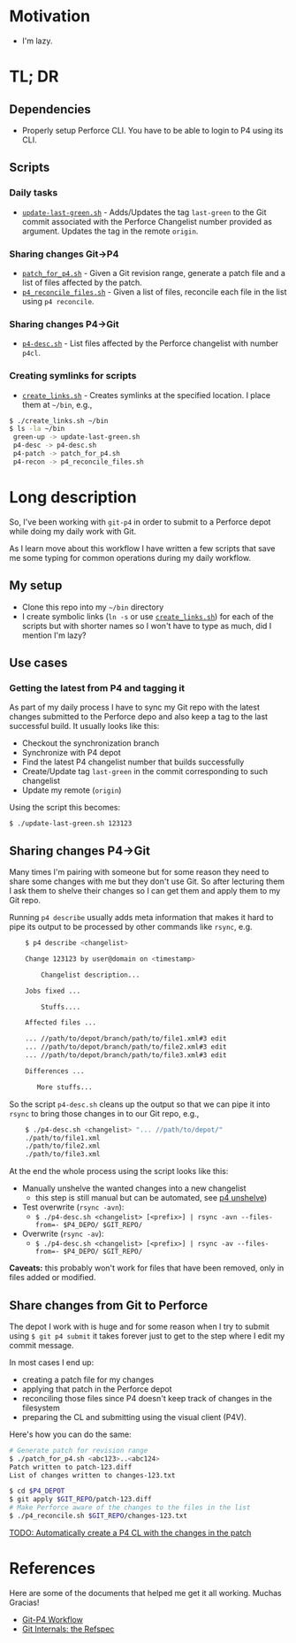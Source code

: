 # Motivation

* I'm lazy.

# TL; DR

## Dependencies

* Properly setup Perforce CLI. You have to be able to login to P4 using its CLI.

## Scripts

### Daily tasks

* [`update-last-green.sh`](update-last-green.sh) - Adds/Updates the tag `last-green` to the Git commit associated with the Perforce Changelist number provided as argument. Updates the tag in the remote `origin`.

### Sharing changes Git->P4

* [`patch_for_p4.sh`](patch_for_p4.sh) - Given a Git revision range, generate a
	patch file and a list of files affected by the patch.
* [`p4_reconcile_files.sh`](p4_reconcile_files.sh) - Given a list of files, reconcile each
file in the list using `p4 reconcile`.

### Sharing changes P4->Git

* [`p4-desc.sh`](p4-desc.sh) - List files affected by the Perforce changelist with  number `p4cl`.

### Creating symlinks for scripts

* [`create_links.sh`](create-links.sh) - Creates symlinks at the specified location. I place them at `~/bin`, e.g., 

```bash
$ ./create_links.sh ~/bin
$ ls -la ~/bin
 green-up -> update-last-green.sh
 p4-desc -> p4-desc.sh
 p4-patch -> patch_for_p4.sh
 p4-recon -> p4_reconcile_files.sh
```

# Long description

So, I've been working with `git-p4` in order to submit to a Perforce depot while doing my daily work with Git.

As I learn move about this workflow I have written a few scripts that save me some typing for common operations during my daily workflow.

## My setup

* Clone this repo into my `~/bin` directory
* I create symbolic links (`ln -s` or use [`create_links.sh`](create_links.sh)) for each of the scripts but with shorter names so I won't have to type as much, did I mention I'm lazy?

## Use cases

### Getting the latest from P4 and tagging it

As part of my daily process I have to sync my Git repo with the latest changes submitted to the
Perforce depo and also keep a tag to the last successful build. It usually looks like this:

* Checkout the synchronization branch
* Synchronize with P4 depot
* Find the latest P4 changelist number that builds successfully
* Create/Update tag `last-green` in the commit corresponding to such changelist
* Update my remote (`origin`)

Using the script this becomes:

`$ ./update-last-green.sh 123123`

## Sharing changes P4->Git

Many times I'm pairing with someone but for some reason they need to share some changes with me but they don't use Git.
So after lecturing them I ask them to shelve their changes so I can get them and apply them to my Git repo.

Running `p4 describe` usually adds meta information that makes it hard to pipe its output to be processed by other commands like `rsync`, e.g.

```bash
	$ p4 describe <changelist>

	Change 123123 by user@domain on <timestamp>

		Changelist description...

	Jobs fixed ...

		Stuffs....

	Affected files ...

	... //path/to/depot/branch/path/to/file1.xml#3 edit
	... //path/to/depot/branch/path/to/file2.xml#3 edit
	... //path/to/depot/branch/path/to/file3.xml#3 edit

	Differences ...

       More stuffs...

```

So the script `p4-desc.sh` cleans up the output so that we can pipe it into `rsync` to bring those changes in to our Git repo, e.g.,

```bash
	$ ./p4-desc.sh <changelist> "... //path/to/depot/"
	./path/to/file1.xml
	./path/to/file2.xml
	./path/to/file3.xml
```

At the end the whole process using the script looks like this:

* Manually unshelve the wanted changes into a new changelist
  * this step is still manual but can be automated, see [p4 unshelve](http://www.perforce.com/perforce/r14.2/manuals/cmdref/p4_unshelve.html))
* Test overwrite (`rsync -avn`):
  * `$ ./p4-desc.sh <changelist> [<prefix>] | rsync -avn --files-from=- $P4_DEPO/ $GIT_REPO/`
* Overwrite (`rsync -av`):
  * `$ ./p4-desc.sh <changelist> [<prefix>] | rsync -av --files-from=- $P4_DEPO/ $GIT_REPO/`

**Caveats:** this probably won't work for files that have been removed, only in files added or modified.

## Share changes from Git to Perforce

The depot I work with is huge and for some reason when I try to submit using
`$ git p4 submit` it takes forever just to get to the step where
I edit my commit message.

In most cases I end up:
* creating a patch file for my changes
* applying that patch in the Perforce depot
* reconciling those files since P4 doesn't keep track of changes in the filesystem
* preparing the CL and submitting using the visual client (P4V).

Here's how you can do the same:

```bash
# Generate patch for revision range
$ ./patch_for_p4.sh <abc123>..<abc124>
Patch written to patch-123.diff
List of changes written to changes-123.txt

$ cd $P4_DEPOT
$ git apply $GIT_REPO/patch-123.diff
# Make Perforce aware of the changes to the files in the list
$ ./p4_reconcile.sh $GIT_REPO/changes-123.txt
```
[TODO: Automatically create a P4 CL with the changes in the patch](https://github.com/pgpbpadilla/git-p4-helpers/issues/2)

# References

Here are some of the documents that helped me get it all working. Muchas Gracias!

* [Git-P4 Workflow](https://developer.atlassian.com/blog/2015/01/work-with-git-and-perforce/)
* [Git Internals: the Refspec](https://git-scm.com/book/en/v2/Git-Internals-The-Refspec)
